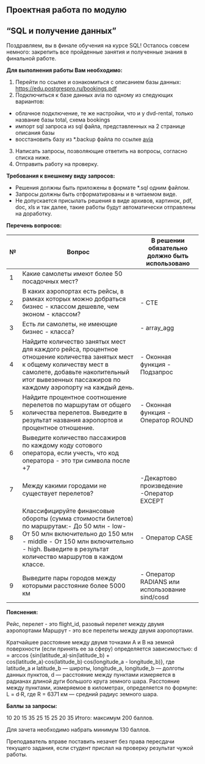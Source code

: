 ## Проектная работа по модулю
## “SQL и получение данных” 

Поздравляем, вы в финале обучения на курсе SQL! Осталось совсем немного: закрепить все пройденные занятия и полученные знания в финальной работе.

**Для выполнения работы Вам необходимо:**					
1. Перейти по ссылке и ознакомиться с описанием базы данных: https://edu.postgrespro.ru/bookings.pdf
2. Подключиться к базе данных avia по одному из следующих вариантов:
- облачное подключение, те же настройки, что и у dvd-rental, только название базы total, схема bookings
- импорт sql запроса из sql файла, представленных на 2 странице описания базы
- восстановить базу из *.backup файла по ссылке [avia](https://drive.google.com/file/d/1U15gYuu_ZFE2sQMN32GXK3phBLcUl6OM/view?usp=sharing)

3. Написать запросы, позволяющие ответить на вопросы, согласно списка ниже. 
4. Отправить работу на проверку.

**Требования к внешнему виду запросов:**
- Решения должны быть приложены в формате *.sql одним файлом. 
- Запросы должны быть отформатированы и в читаемом виде.
- Не допускается присылать решения в виде архивов, картинок, pdf, doc, xls и так далее, такие работы будут автоматически отправлены на доработку.

**Перечень вопросов:**

|№|Вопрос|В решении обязательно должно быть использовано|
|-|-|-|
|1|Какие самолеты имеют более 50 посадочных мест?|
|2|В каких аэропортах есть рейсы, в рамках которых можно добраться бизнес - классом дешевле, чем эконом - классом?|- CTE|
|3|Есть ли самолеты, не имеющие бизнес - класса?|- array_agg|
|4|Найдите количество занятых мест для каждого рейса, процентное отношение количества занятых мест к общему количеству мест в самолете, добавьте накопительный итог вывезенных пассажиров по каждому аэропорту на каждый день.|- Оконная функция - Подзапрос|
|5|Найдите процентное соотношение перелетов по маршрутам от общего количества перелетов. Выведите в результат названия аэропортов и процентное отношение.|- Оконная функция - Оператор ROUND|
|6|Выведите количество пассажиров по каждому коду сотового оператора, если учесть, что код оператора - это три символа после +7
|7|Между какими городами не существует перелетов?|-Декартово произведение   -Оператор EXCEPT|
|8|Классифицируйте финансовые обороты (сумма стоимости билетов) по маршрутам:- До 50 млн - low- От 50 млн включительно до 150 млн - middle - От 150 млн включительно - high. Выведите в результат количество маршрутов в каждом классе.|- Оператор CASE|
|9|Выведите пары городов между которыми расстояние более 5000 км|- Оператор RADIANS или использование sind/cosd|




**Пояснения:**

Рейс, перелет - это flight_id, разовый перелет между двумя аэропортами
Маршрут - это все перелеты между двумя аэропортами.

Кратчайшее расстояние между двумя точками A и B на земной поверхности (если принять ее за сферу) определяется зависимостью:
d = arccos {sin(latitude_a)·sin(latitude_b) + cos(latitude_a)·cos(latitude_b)·cos(longitude_a - longitude_b)}, где latitude_a и latitude_b — широты, longitude_a, longitude_b — долготы данных пунктов, d — расстояние между пунктами измеряется в радианах длиной дуги большого круга земного шара.
Расстояние между пунктами, измеряемое в километрах, определяется по формуле:
L = d·R, где R = 6371 км — средний радиус земного шара.

**Баллы за запросы:**

10
20
15
35
25
15
25
20
35
Итого: максимум 200 баллов.

Для зачета необходимо набрать минимум 130 баллов.


Преподаватель вправе поставить незачет без права пересдачи текущего задания, если студент прислал на проверку результат чужой работы.

